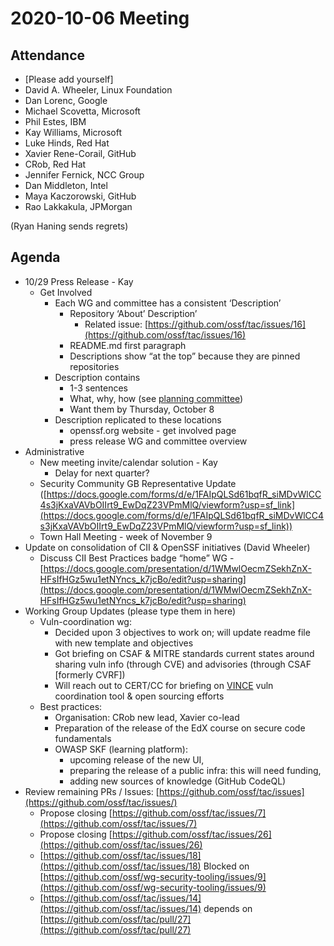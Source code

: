 # **2020-10-06 Meeting**

## Attendance

* [Please add yourself]
* David A. Wheeler, Linux Foundation
* Dan Lorenc, Google
* Michael Scovetta, Microsoft
* Phil Estes, IBM
* Kay Williams, Microsoft
* Luke Hinds, Red Hat
* Xavier Rene-Corail, GitHub
* CRob, Red Hat
* Jennifer Fernick, NCC Group
* Dan Middleton, Intel
* Maya Kaczorowski, GitHub
* Rao Lakkakula, JPMorgan

(Ryan Haning sends regrets)

## Agenda

* 10/29 Press Release - Kay
    * Get Involved
        * Each WG and committee has a consistent ‘Description’
            * Repository ‘About’ Description’
                * Related issue: [https://github.com/ossf/tac/issues/16](https://github.com/ossf/tac/issues/16)
            * README.md first paragraph
            * Descriptions show “at the top” because they are pinned repositories
        * Description contains
            * 1-3 sentences
            * What, why, how (see [planning committee](https://github.com/ossf/gb-planning-committee))
            * Want them by Thursday, October 8
        * Description replicated to these locations
            * openssf.org website - get involved page
            * press release WG and committee overview
* Administrative
    * New meeting invite/calendar solution - Kay
        * Delay for next quarter?
    * Security Community GB Representative Update \
([https://docs.google.com/forms/d/e/1FAIpQLSd61bqfR_siMDvWlCC4s3jKxaVAVbOIIrt9_EwDqZ23VPmMlQ/viewform?usp=sf_link](https://docs.google.com/forms/d/e/1FAIpQLSd61bqfR_siMDvWlCC4s3jKxaVAVbOIIrt9_EwDqZ23VPmMlQ/viewform?usp=sf_link))
    * Town Hall Meeting - week of November 9
* Update on consolidation of CII & OpenSSF initiatives (David Wheeler)
    * Discuss CII Best Practices badge “home” WG - [https://docs.google.com/presentation/d/1WMwlOecmZSekhZnX-HFsIfHGz5wu1etNYncs_k7jcBo/edit?usp=sharing](https://docs.google.com/presentation/d/1WMwlOecmZSekhZnX-HFsIfHGz5wu1etNYncs_k7jcBo/edit?usp=sharing)
* Working Group Updates (please type them in here)
    * Vuln-coordination wg:  
        * Decided upon 3 objectives to work on; will update readme file with new template and objectives
        * Got briefing on CSAF & MITRE standards current states around sharing vuln info (through CVE) and advisories (through CSAF [formerly CVRF])
        * Will reach out to CERT/CC for briefing on [VINCE](https://www.sei.cmu.edu/news-events/news/article.cfm?assetid=641759) vuln coordination tool & open sourcing efforts
    * Best practices: 
        * Organisation: CRob new lead, Xavier co-lead
        * Preparation of the release of the EdX course on secure code fundamentals
        * OWASP SKF (learning platform): 
            * upcoming release of the new UI, 
            * preparing the release of a public infra: this will need funding, 
            * adding new sources of knowledge (GitHub CodeQL) 
* Review remaining PRs / Issues: [https://github.com/ossf/tac/issues](https://github.com/ossf/tac/issues/)
    * Propose closing [https://github.com/ossf/tac/issues/7](https://github.com/ossf/tac/issues/7)
    * Propose closing [https://github.com/ossf/tac/issues/26](https://github.com/ossf/tac/issues/26)
    * [https://github.com/ossf/tac/issues/18](https://github.com/ossf/tac/issues/18) Blocked on [https://github.com/ossf/wg-security-tooling/issues/9](https://github.com/ossf/wg-security-tooling/issues/9)
    * [https://github.com/ossf/tac/issues/14](https://github.com/ossf/tac/issues/14) depends on [https://github.com/ossf/tac/pull/27](https://github.com/ossf/tac/pull/27)